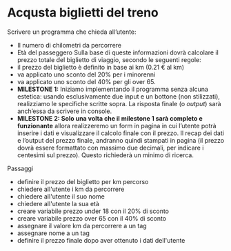 Acqusta biglietti del treno
===
Scrivere un programma che chieda all’utente:
- Il numero di chilometri da percorrere
- Età del passeggero
Sulla base di queste informazioni dovrà calcolare il prezzo totale del biglietto di viaggio, secondo le seguenti regole:
- il prezzo del biglietto è definito in base ai km (0.21 € al km)
- va applicato uno sconto del 20% per i minorenni
- va applicato uno sconto del 40% per gli over 65.
- **MILESTONE 1:**
Iniziamo implementando il programma senza alcuna estetica: usando esclusivamente due input e un bottone (non stilizzati), realizziamo le specifiche scritte sopra. La risposta finale (o *output*) sarà anch’essa da scrivere in console.
- **MILESTONE 2:
Solo una volta che il milestone 1 sarà completo e funzionante** allora realizzeremo un form in pagina in cui l’utente potrà inserire i dati e visualizzare il calcolo finale con il prezzo.
Il recap dei dati e l’output del prezzo finale, andranno quindi stampati in pagina (il prezzo dovrà essere formattato con massimo due decimali, per indicare i centesimi sul prezzo). Questo richiederà un minimo di ricerca.

Passaggi 
- definire il prezzo del biglietto per km percorso 
- chiedere all'utente i km da percorrere 
- chiedere all'utente il suo nome 
- chiedere all'utente la sua età
- creare variabile prezzo under 18 con il 20% di sconto
- creare variabile prezzo over 65 con il 40% di sconto 
- assegnare il valore km da percorrere a un tag 
- assegnare nome a un tag 
- definire il prezzo finale dopo aver ottenuto i dati dell'utente 




